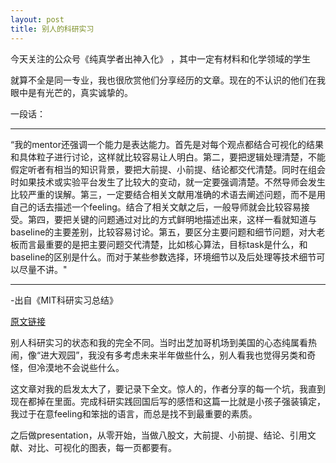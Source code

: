 ```yaml
---
layout: post
title: 别人的科研实习
---
```

今天关注的公众号《纯真学者出神入化》 ，其中一定有材料和化学领域的学生


就算不全是同一专业，我也很欣赏他们分享经历的文章。现在的不认识的他们在我眼中是有光芒的，真实诚挚的。

一段话：
***
“我的mentor还强调一个能力是表达能力。首先是对每个观点都结合可视化的结果和具体粒子进行讨论，这样就比较容易让人明白。第二，要把逻辑处理清楚，不能假定听者有相当的知识背景，要把大前提、小前提、结论都交代清楚。同时在组会时如果技术或实验平台发生了比较大的变动，就一定要强调清楚。不然导师会发生比较严重的误解。第三，一定要结合相关文献用准确的术语去阐述问题，而不是用自己的话去描述一个feeling。结合了相关文献之后，一般导师就会比较容易接受。第四，要把关键的问题通过对比的方式鲜明地描述出来，这样一看就知道与baseline的主要差别，比较容易讨论。第五，要区分主要问题和细节问题，对大老板而言最重要的是把主要问题交代清楚，比如核心算法，目标task是什么，和baseline的区别是什么。而对于某些参数选择，环境细节以及后处理等技术细节可以尽量不讲。"
***
-出自《MIT科研实习总结》

[原文链接](https://mp.weixin.qq.com/s?__biz=MzU4MjQ2NDQ2OA==&mid=2247484843&idx=1&sn=4395ead4910ff955aa85dc08a21b6725&chksm=fdb6a310cac12a0621759e64603e2fd7e5c8ef764a15e167e7945519cd5f9467a972e06fab35&scene=27#wechat_redirect)


别人科研实习的状态和我的完全不同。当时出芝加哥机场到美国的心态纯属看热闹，像“进大观园”，我没有多考虑未来半年做些什么，别人看我也觉得另类和奇怪，但冷漠地不会说些什么。

这文章对我的启发太大了，要记录下全文。惊人的，作者分享的每一个坑，我直到现在都掉在里面。完成科研实践回国后写的感悟和这篇一比就是小孩子强装镇定，我过于在意feeling和笨拙的语言，而总是找不到最重要的素质。

之后做presentation，从零开始，当做八股文，大前提、小前提、结论、引用文献、对比、可视化的图表，每一页都要有。

